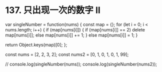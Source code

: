 # 137. 只出现一次的数字 II

var singleNumber = function(nums) {
  const map = {};
  for (let i = 0; i < nums.length; i++) {
    if (map[nums[i]]) {
      if (map[nums[i]] == 2) delete map[nums[i]];
      else map[nums[i]] += 1;
    } else map[nums[i]] = 1;
  }

  return Object.keys(map)[0];
};

const nums = [2, 2, 3, 2];
const nums2 = [0, 1, 0, 1, 0, 1, 99];

// console.log(singleNumber(nums));
console.log(singleNumber(nums2));
